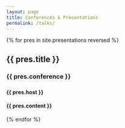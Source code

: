 ```yaml
---
layout: page
title: Conferences & Presentations
permalink: /talks/
---
```



{% for pres in site.presentations reversed %}
 <article class="post">

   <h2>{{ pres.title }}</h2>
   <div class="entry">
     <h3>{{ pres.conference }}<h3>
     <h4>{{ pres.host }}<h4>
     {{ pres.content }}
   </div>

 </article>
 {% endfor %}
